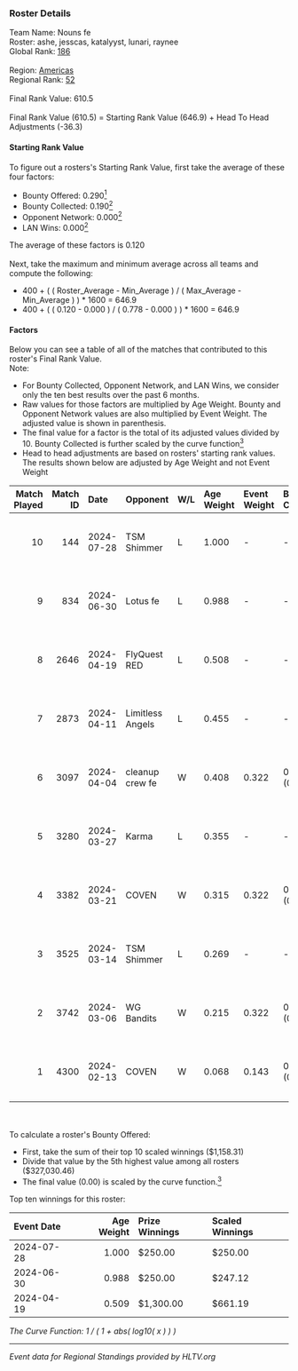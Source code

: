 ### Roster Details<br />
Team Name: Nouns fe<br />
Roster: ashe, jesscas, katalyyst, lunari, raynee<br />
Global Rank: [186](../standings_global.md)<br />
<br />
Region: [Americas]( ../standings_americas.md)<br />
Regional Rank: [52]( ../standings_americas.md)<br />
<br />
Final Rank Value:  610.5<br />
<br />
Final Rank Value (610.5) = Starting Rank Value (646.9) + Head To Head Adjustments (-36.3)<br />

#### Starting Rank Value<br />
To figure out a rosters's Starting Rank Value, first take the average of these four factors:<br />
- Bounty Offered: 0.290[<sup>1</sup>](#table2)
- Bounty Collected: 0.190[<sup>2</sup>](#table1)
- Opponent Network: 0.000[<sup>2</sup>](#table1)
- LAN Wins: 0.000[<sup>2</sup>](#table1)

The average of these factors is 0.120<br />
<br />
Next, take the maximum and minimum average across all teams and compute the following:<br />
- 400 + ( ( Roster_Average - Min_Average ) / ( Max_Average - Min_Average ) ) * 1600 = 646.9
- 400 + ( ( 0.120 - 0.000 ) / ( 0.778 - 0.000 ) ) * 1600 = 646.9


#### Factors<br />
Below you can see a table of all of the matches that contributed to this roster's Final Rank Value.<br />
Note:<br />

- For Bounty Collected, Opponent Network, and LAN Wins, we consider only the ten best results over the past 6 months.
- Raw values for those factors are multiplied by Age Weight. Bounty and Opponent Network values are also multiplied by Event Weight. The adjusted value is shown in parenthesis.
- The final value for a factor is the total of its adjusted values divided by 10. Bounty Collected is further scaled by the curve function[<sup>3</sup>](#curveFunction)
- Head to head adjustments are based on rosters' starting rank values. The results shown below are adjusted by Age Weight and not Event Weight
<span id="table1"></span><br />


| Match Played | Match ID | Date       | Opponent         | W/L | Age Weight | Event Weight | Bounty Collected | Opponent Network | LAN Wins  | H2H Adj. | Roster                                   |
| -: | -: | :- | :- | :- | :- | :- | :- | :- | :- | -: | :- |
|           10 |      144 | 2024-07-28 | TSM Shimmer      | L   | 1.000      | -            | -                | -                | -         |   -12.58 | ashe, jesscas, katalyyst, lunari, raynee |
|            9 |      834 | 2024-06-30 | Lotus fe         | L   | 0.988      | -            | -                | -                | -         |   -15.36 | ashe, daria, jesscas, katalyyst, raynee  |
|            8 |     2646 | 2024-04-19 | FlyQuest RED     | L   | 0.508      | -            | -                | -                | -         |    -5.45 | ashe, katalyyst, Knopk@, lunari, tokkis  |
|            7 |     2873 | 2024-04-11 | Limitless Angels | L   | 0.455      | -            | -                | -                | -         |    -7.27 | ashe, jesscas, katalyyst, lunari, tokkis |
|            6 |     3097 | 2024-04-04 | cleanup crew fe  | W   | 0.408      | 0.322        | 0.002 (0.000)    | 0.022 (0.003)    | 0 (0.000) |     6.12 | ashe, jesscas, katalyyst, lunari, tokkis |
|            5 |     3280 | 2024-03-27 | Karma            | L   | 0.355      | -            | -                | -                | -         |    -5.54 | ashe, jesscas, katalyyst, lunari, tokkis |
|            4 |     3382 | 2024-03-21 | COVEN            | W   | 0.315      | 0.322        | 0.002 (0.000)    | 0.000 (0.000)    | 0 (0.000) |     3.37 | ashe, jesscas, katalyyst, lunari, tokkis |
|            3 |     3525 | 2024-03-14 | TSM Shimmer      | L   | 0.269      | -            | -                | -                | -         |    -3.56 | ashe, jesscas, katalyyst, lunari, Rice   |
|            2 |     3742 | 2024-03-06 | WG Bandits       | W   | 0.215      | 0.322        | 0.002 (0.000)    | 0.022 (0.002)    | 0 (0.000) |     3.22 | ashe, jesscas, katalyyst, lunari, Rice   |
|            1 |     4300 | 2024-02-13 | COVEN            | W   | 0.068      | 0.143        | 0.002 (0.000)    | 0.000 (0.000)    | 0 (0.000) |     0.75 | ashe, jesscas, katalyyst, lunari, Rice   |

<br />
<span id="table2"></span><br />
To calculate a roster's Bounty Offered:<br />

- First, take the sum of their top 10 scaled winnings ($1,158.31)
- Divide that value by the 5th highest value among all rosters ($327,030.46)
- The final value (0.00) is scaled by the curve function.[<sup>3</sup>](#curveFunction)

Top ten winnings for this roster:<br />

| Event Date | Age Weight | Prize Winnings | Scaled Winnings |
| :- | -: | :- | :- |
| 2024-07-28 |      1.000 | $250.00        | $250.00         |
| 2024-06-30 |      0.988 | $250.00        | $247.12         |
| 2024-04-19 |      0.509 | $1,300.00      | $661.19         |


<span id="curveFunction"></span>_The Curve Function: 1 / ( 1 + abs( log10( x ) ) )_<br />

---
_Event data for Regional Standings provided by HLTV.org_<br />
